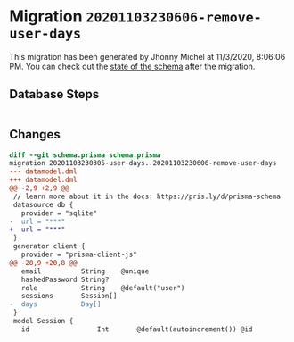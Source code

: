 # Migration `20201103230606-remove-user-days`

This migration has been generated by Jhonny Michel at 11/3/2020, 8:06:06 PM.
You can check out the [state of the schema](./schema.prisma) after the migration.

## Database Steps

```sql

```

## Changes

```diff
diff --git schema.prisma schema.prisma
migration 20201103230305-user-days..20201103230606-remove-user-days
--- datamodel.dml
+++ datamodel.dml
@@ -2,9 +2,9 @@
 // learn more about it in the docs: https://pris.ly/d/prisma-schema
 datasource db {
   provider = "sqlite"
-  url = "***"
+  url = "***"
 }
 generator client {
   provider = "prisma-client-js"
@@ -20,9 +20,8 @@
   email          String    @unique
   hashedPassword String?
   role           String    @default("user")
   sessions       Session[]
-  days           Day[]
 }
 model Session {
   id                 Int       @default(autoincrement()) @id
```


